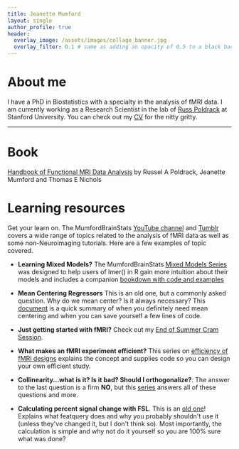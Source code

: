 ```yaml
---
title: Jeanette Mumford
layout: single
author_profile: true
header:
  overlay_image: /assets/images/collage_banner.jpg
  overlay_filter: 0.1 # same as adding an opacity of 0.5 to a black background
---
```



# About me

I have a PhD in Biostatistics with a specialty in the analysis of fMRI data.  I am currently working as a Research Scientist in the lab of [Russ Poldrack](https://poldracklab.stanford.edu/) at Stanford University.  You can check out my [CV](/assets/files/mumford_cv.pdf) for the nitty gritty.
 

---

# Book

[Handbook of Functional MRI Data Analysis](https://www.cambridge.org/core/books/handbook-of-functional-mri-data-analysis/8EDF966C65811FCCC306F7C916228529) by Russel A Poldrack, Jeanette Mumford and Thomas E Nichols

# Learning resources

Get your learn on.  The MumfordBrainStats [YouTube channel](https://www.youtube.com/c/mumfordbrainstats) and [Tumblr](http://mumfordbrainstats.tumblr.com/) covers a wide range of topics related to the analysis of fMRI data as well as some non-Neuroimaging tutorials.  Here are a few examples of topic covered.

- **Learning Mixed Models?** The MumfordBrainStats [Mixed Models Series](https://www.youtube.com/playlist?list=PLB2iAtgpI4YEAUiEQ1ZnfMXY-yewNzn9z) was designed to help users of lmer() in R gain more intuition about their models and includes a companion [bookdown with code and examples](https://jmumford.github.io/MixedModelSeries/index.html)

- **Mean Centering Regressors**  This is an old one, but a commonly asked question.  Why do we mean center?  Is it always necessary?  This [document](/assets/files/mean_centering_regressors_mumford.pdf) is a quick summary of when you definitely need mean centering and when you can save yourself a few lines of code.

- **Just getting started with fMRI?** Check out my [End of Summer Cram Session](https://www.youtube.com/playlist?list=PLB2iAtgpI4YHkZcDGfuKuAlQLSHx7pqLo).

- **What makes an fMRI experiment efficient?** This series on [efficiency of fMRI designs](https://www.youtube.com/playlist?list=PLB2iAtgpI4YEnBdb_jDGmMcdGoIBwhCCY) explains the concept and supplies code so you can design your own efficient study.

- **Collinearity...what is it?  Is it bad?  Should I orthogonalize?**. The answer to the last question is a firm **NO**, but this [series](https://www.youtube.com/playlist?list=PLB2iAtgpI4YGoXjV-Ar_xuRIxvND9Q3WJ) answers all of these questions and more.

- **Calculating percent signal change with FSL**. This is an [old one](/assets/files/perchange_guide.pdf)! Explains what featquery does and why you probably shouldn't use it (unless they've changed it, but I don't think so).  Most importantly, the calculation is simple and why not do it yourself so you are 100% sure what was done?
